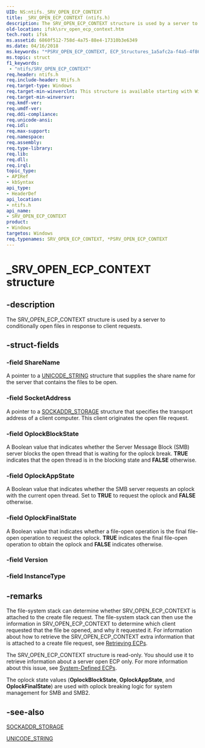 ```yaml
---
UID: NS:ntifs._SRV_OPEN_ECP_CONTEXT
title: _SRV_OPEN_ECP_CONTEXT (ntifs.h)
description: The SRV_OPEN_ECP_CONTEXT structure is used by a server to conditionally open files in response to client requests.
old-location: ifsk\srv_open_ecp_context.htm
tech.root: ifsk
ms.assetid: 6860f512-758d-4a75-88e4-17310b3e6349
ms.date: 04/16/2018
ms.keywords: "*PSRV_OPEN_ECP_CONTEXT, ECP_Structures_1a5afc2a-f4a5-4f86-ac30-2e206778acc0.xml, PSRV_OPEN_ECP_CONTEXT, PSRV_OPEN_ECP_CONTEXT structure pointer [Installable File System Drivers], SRV_OPEN_ECP_CONTEXT, SRV_OPEN_ECP_CONTEXT structure [Installable File System Drivers], _SRV_OPEN_ECP_CONTEXT, ifsk.srv_open_ecp_context, ntifs/PSRV_OPEN_ECP_CONTEXT, ntifs/SRV_OPEN_ECP_CONTEXT"
ms.topic: struct
f1_keywords:
 - "ntifs/SRV_OPEN_ECP_CONTEXT"
req.header: ntifs.h
req.include-header: Ntifs.h
req.target-type: Windows
req.target-min-winverclnt: This structure is available starting with Windows 7.
req.target-min-winversvr: 
req.kmdf-ver: 
req.umdf-ver: 
req.ddi-compliance: 
req.unicode-ansi: 
req.idl: 
req.max-support: 
req.namespace: 
req.assembly: 
req.type-library: 
req.lib: 
req.dll: 
req.irql: 
topic_type:
- APIRef
- kbSyntax
api_type:
- HeaderDef
api_location:
- ntifs.h
api_name:
- SRV_OPEN_ECP_CONTEXT
product:
- Windows
targetos: Windows
req.typenames: SRV_OPEN_ECP_CONTEXT, *PSRV_OPEN_ECP_CONTEXT
---
```


# _SRV_OPEN_ECP_CONTEXT structure


## -description


The SRV_OPEN_ECP_CONTEXT structure is used by a server to conditionally open files in response to client requests. 


## -struct-fields




### -field ShareName

A pointer to a <a href="https://docs.microsoft.com/windows/desktop/api/ntdef/ns-ntdef-_unicode_string">UNICODE_STRING</a> structure that supplies the share name for the server that contains the files to be open. 


### -field SocketAddress

A pointer to a <a href="https://docs.microsoft.com/windows/desktop/api/ws2def/ns-ws2def-sockaddr_storage">SOCKADDR_STORAGE</a> structure that specifies the transport address of a client computer. This client originates the open file request. 


### -field OplockBlockState

A Boolean value that indicates whether the Server Message Block (SMB) server blocks the open thread that is waiting for the oplock break. <b>TRUE</b> indicates that the open thread is in the blocking state and <b>FALSE</b> otherwise. 


### -field OplockAppState

A Boolean value that indicates whether the SMB server requests an oplock with the current open thread. Set to <b>TRUE</b> to request the oplock and <b>FALSE</b> otherwise. 


### -field OplockFinalState

A Boolean value that indicates whether a file-open operation is the final file-open operation to request the oplock. <b>TRUE</b> indicates the final file-open operation to obtain the oplock and <b>FALSE</b> indicates otherwise. 


### -field Version

 


### -field InstanceType

 




## -remarks



The file-system stack can determine whether SRV_OPEN_ECP_CONTEXT is attached to the create file request. The file-system stack can then use the information in SRV_OPEN_ECP_CONTEXT to determine which client requested that the file be opened, and why it requested it. For information about how to retrieve the SRV_OPEN_ECP_CONTEXT extra information that is attached to a create file request, see <a href="https://docs.microsoft.com/windows-hardware/drivers/ifs/using-ecps-to-process-irp-mj-create-operations-in-a-file-system-filter">Retrieving ECPs</a>. 

The SRV_OPEN_ECP_CONTEXT structure is read-only. You should use it to retrieve information about a server open ECP only. For more information about this issue, see <a href="https://docs.microsoft.com/windows-hardware/drivers/ifs/system-defined-ecps">System-Defined ECPs</a>.

The oplock state values (<b>OplockBlockState</b>, <b>OplockAppState</b>, and <b>OplockFinalState</b>) are used with oplock breaking logic for system management for SMB and SMB2. 




## -see-also




<a href="https://docs.microsoft.com/windows/desktop/api/ws2def/ns-ws2def-sockaddr_storage">SOCKADDR_STORAGE</a>



<a href="https://docs.microsoft.com/windows/desktop/api/ntdef/ns-ntdef-_unicode_string">UNICODE_STRING</a>
 

 


